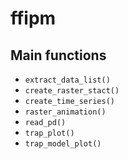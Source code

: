 
# ffipm

<!-- badges: start -->
<!-- badges: end -->

<!-- The goal of ffipm is to ...-->

## Main functions

- `extract_data_list()` 
- `create_raster_stact()`
- `create_time_series()`
- `raster_animation()`
- `read_pd()`
- `trap_plot()`
- `trap_model_plot()`

